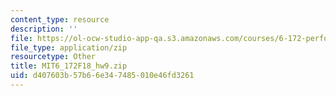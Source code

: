 ```yaml
---
content_type: resource
description: ''
file: https://ol-ocw-studio-app-qa.s3.amazonaws.com/courses/6-172-performance-engineering-of-software-systems-fall-2018/d407603b57b66e347485010e46fd3261_MIT6_172F18_hw9.zip
file_type: application/zip
resourcetype: Other
title: MIT6_172F18_hw9.zip
uid: d407603b-57b6-6e34-7485-010e46fd3261
---
```


